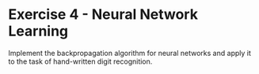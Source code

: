 # Exercise 4 - Neural Network Learning
Implement the backpropagation algorithm for neural networks and apply it to the task of hand-written digit recognition.
